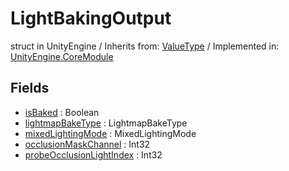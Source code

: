 # LightBakingOutput
struct in UnityEngine
 / Inherits from: <a href="https://docs.unity3d.com/6000.2/Documentation/ScriptReference/ValueType.html">ValueType</a> / Implemented in: <a href="https://docs.unity3d.com/6000.2/Documentation/ScriptReference/UnityEngine.CoreModule.html">UnityEngine.CoreModule</a>

## Fields
- <a href="https://docs.unity3d.com/6000.2/Documentation/ScriptReference/LightBakingOutput-isBaked.html">isBaked</a> : Boolean
- <a href="https://docs.unity3d.com/6000.2/Documentation/ScriptReference/LightBakingOutput-lightmapBakeType.html">lightmapBakeType</a> : LightmapBakeType
- <a href="https://docs.unity3d.com/6000.2/Documentation/ScriptReference/LightBakingOutput-mixedLightingMode.html">mixedLightingMode</a> : MixedLightingMode
- <a href="https://docs.unity3d.com/6000.2/Documentation/ScriptReference/LightBakingOutput-occlusionMaskChannel.html">occlusionMaskChannel</a> : Int32
- <a href="https://docs.unity3d.com/6000.2/Documentation/ScriptReference/LightBakingOutput-probeOcclusionLightIndex.html">probeOcclusionLightIndex</a> : Int32
